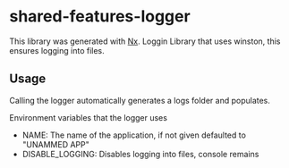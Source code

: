 # shared-features-logger

This library was generated with [Nx](https://nx.dev).
Loggin Library that uses winston, this ensures logging into files.

## Usage

Calling the logger automatically generates a logs folder and populates.

Environment variables that the logger uses

- NAME: The name of the application, if not given defaulted to "UNAMMED APP"
- DISABLE_LOGGING: Disables logging into files, console remains
